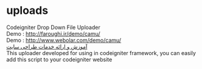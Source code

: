 # uploads
Codeigniter Drop Down File Uploader <br>
Demo : http://faroughi.ir/demo/camu/ <br>
Demo : http://www.webolar.com/demo/camu/ <br>
<a href="http://www.webolar.com">آموزش و ارائه خدمات طراحی سایت</a> <br>
This uploader developed for using in codeigniter framework, you can easily add this script to your codeigniter website
